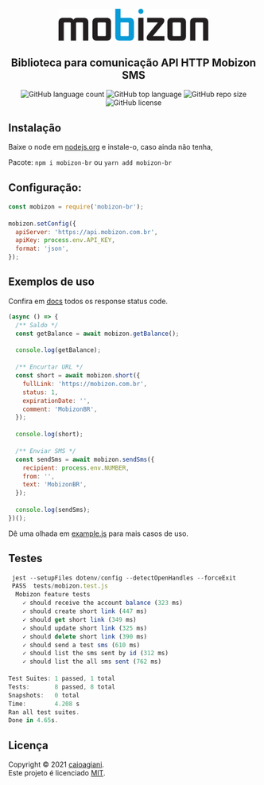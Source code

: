 <!--
/*
 * Obrigado por baixar este projeto, caso tenha alguma ideia, ajustes, etc...
 * dê um fork no repositório e crie uma Pull Request.
 */
-->

<p align="center">
  <a href="https://mobizon.com.br">
    <img src=".github/default.svg" width="60%" alt="MobizonBR" title="MobizonBR">
  </a>
</p>

<h2 align="center">Biblioteca para comunicação API HTTP Mobizon SMS</h2>

<p align="center">
  <img alt="GitHub language count" src="https://img.shields.io/github/languages/count/caioagiani/mobizon-br">
  <img alt="GitHub top language" src="https://img.shields.io/github/languages/top/caioagiani/mobizon-br">
  <img alt="GitHub repo size" src="https://img.shields.io/github/repo-size/caioagiani/mobizon-br">
  <img alt="GitHub license" src="https://img.shields.io/badge/license-MIT-blue.svg">
</p>

## Instalação

Baixe o node em [nodejs.org](http://nodejs.org) e instale-o, caso ainda não tenha,

Pacote: `npm i mobizon-br` ou `yarn add mobizon-br`

## Configuração:

```js
const mobizon = require('mobizon-br');

mobizon.setConfig({
  apiServer: 'https://api.mobizon.com.br',
  apiKey: process.env.API_KEY,
  format: 'json',
});
```

## Exemplos de uso

Confira em [docs](https://github.com/caioagiani/mobizon-br/blob/master/docs) todos os response status code.

```js
(async () => {
  /** Saldo */
  const getBalance = await mobizon.getBalance();

  console.log(getBalance);

  /** Encurtar URL */
  const short = await mobizon.short({
    fullLink: 'https://mobizon.com.br',
    status: 1,
    expirationDate: '',
    comment: 'MobizonBR',
  });

  console.log(short);

  /** Enviar SMS */
  const sendSms = await mobizon.sendSms({
    recipient: process.env.NUMBER,
    from: '',
    text: 'MobizonBR',
  });

  console.log(sendSms);
})();
```

Dê uma olhada em [example.js](https://github.com/caioagiani/mobizon-br/blob/master/example.js) para mais casos de uso.

## Testes

```javascript
 jest --setupFiles dotenv/config --detectOpenHandles --forceExit
 PASS  tests/mobizon.test.js
  Mobizon feature tests
    ✓ should receive the account balance (323 ms)
    ✓ should create short link (447 ms)
    ✓ should get short link (349 ms)
    ✓ should update short link (325 ms)
    ✓ should delete short link (390 ms)
    ✓ should send a test sms (610 ms)
    ✓ should list the sms sent by id (312 ms)
    ✓ should list the all sms sent (762 ms)

Test Suites: 1 passed, 1 total
Tests:       8 passed, 8 total
Snapshots:   0 total
Time:        4.208 s
Ran all test suites.
Done in 4.65s.
```

## Licença

Copyright © 2021 [caioagiani](https://github.com/caioagiani).<br />
Este projeto é licenciado [MIT](https://github.com/caioagiani/mobizon-br/blob/master/LICENSE).
